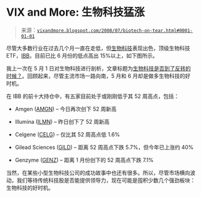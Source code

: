 <!--yml

category: 未分类

date: 2024-05-18 18:31:13

-->

# VIX and More: 生物科技猛涨

> 来源：[`vixandmore.blogspot.com/2008/07/biotech-on-tear.html#0001-01-01`](http://vixandmore.blogspot.com/2008/07/biotech-on-tear.html#0001-01-01)

尽管大多数行业在过去几个月一直在走低，但[生物科技](http://vixandmore.blogspot.com/search/label/biotech)表现出色，顶级生物科技 ETF，[IBB](http://vixandmore.blogspot.com/search/label/IBB)，目前已比 6 月份的低点高出 15%以上，如下图所示。

我上一次在 5 月 1 日对生物科技进行剖析，文章标题为[生物科技是否到了反转的时候？](http://vixandmore.blogspot.com/2008/05/time-for-biotech-to-turn-around.html)。回顾起来，尽管主流市场一路向南，5 月和 6 月却是做多生物科技的好时机。

在 IBB 的前十大持仓中，有五家目前处于或刚刚低于其 52 周高点，包括：

+   Amgen ([AMGN](http://finance.google.com/finance?q=amgn)) – 今日再次创下 52 周新高

+   Illumina ([ILMN](http://finance.google.com/finance?q=ilmn)) – 昨日创下了 52 周新高

+   Celgene ([CELG](http://finance.google.com/finance?q=celg)) – 仅比其 52 周高点低 1.6%

+   Gilead Sciences ([GILD](http://finance.google.com/finance?q=gild)) – 距离 52 周高点下跌 5.7%，但今年已上涨约 40%

+   Genzyme ([GENZ](http://finance.google.com/finance?q=genz)) – 距离 1 月份创下的 52 周高点下跌 7.1%

当然，在某些小型生物科技公司的成功故事中也还有很多。所以，尽管市场横向波动，我们等待传统科技股是否能提供领导力，现在可能是囤积少数几个强劲板块：生物科技的好时机。
